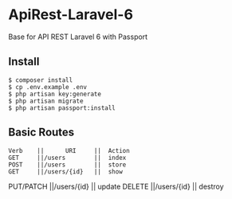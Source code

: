 # ApiRest-Laravel-6

Base for API REST Laravel 6 with Passport

## Install

    $ composer install
    $ cp .env.example .env
    $ php artisan key:generate
    $ php artisan migrate
    $ php artisan passport:install

## Basic Routes

    Verb    ||      URI     ||  Action
    GET 	||/users        || 	index
    POST 	||/users        || 	store
    GET 	||/users/{id}   ||  show

PUT/PATCH ||/users/{id} || update
DELETE ||/users/{id} || destroy
